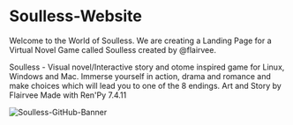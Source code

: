 # Soulless-Website
Welcome to the World of Soulless.
We are creating a Landing Page for a Virtual Novel Game called Soulless created by @flairvee.

Soulless - Visual novel/Interactive story and otome inspired game for Linux, Windows and Mac. 
Immerse yourself in action, drama and romance and make choices which will lead you to one of the 8 endings. 
Art and Story by Flairvee 
Made with Ren'Py 7.4.11

![Soulless-GitHub-Banner](https://user-images.githubusercontent.com/73634000/153030406-be5a62ed-d57b-4174-9bc0-3ed9ac7de065.jpg)
